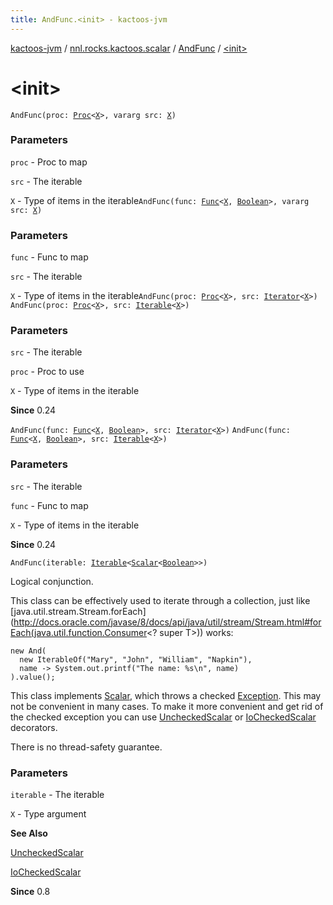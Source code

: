 ```yaml
---
title: AndFunc.<init> - kactoos-jvm
---
```


[kactoos-jvm](../../index.html) / [nnl.rocks.kactoos.scalar](../index.html) / [AndFunc](index.html) / [&lt;init&gt;](./-init-.html)

# &lt;init&gt;

`AndFunc(proc: `[`Proc`](../../nnl.rocks.kactoos/-proc/index.html)`<`[`X`](index.html#X)`>, vararg src: `[`X`](index.html#X)`)`

### Parameters

`proc` - Proc to map

`src` - The iterable

`X` - Type of items in the iterable`AndFunc(func: `[`Func`](../../nnl.rocks.kactoos/-func/index.html)`<`[`X`](index.html#X)`, `[`Boolean`](https://kotlinlang.org/api/latest/jvm/stdlib/kotlin/-boolean/index.html)`>, vararg src: `[`X`](index.html#X)`)`

### Parameters

`func` - Func to map

`src` - The iterable

`X` - Type of items in the iterable`AndFunc(proc: `[`Proc`](../../nnl.rocks.kactoos/-proc/index.html)`<`[`X`](index.html#X)`>, src: `[`Iterator`](https://kotlinlang.org/api/latest/jvm/stdlib/kotlin.collections/-iterator/index.html)`<`[`X`](index.html#X)`>)`
`AndFunc(proc: `[`Proc`](../../nnl.rocks.kactoos/-proc/index.html)`<`[`X`](index.html#X)`>, src: `[`Iterable`](https://kotlinlang.org/api/latest/jvm/stdlib/kotlin.collections/-iterable/index.html)`<`[`X`](index.html#X)`>)`

### Parameters

`src` - The iterable

`proc` - Proc to use

`X` - Type of items in the iterable

**Since**
0.24

`AndFunc(func: `[`Func`](../../nnl.rocks.kactoos/-func/index.html)`<`[`X`](index.html#X)`, `[`Boolean`](https://kotlinlang.org/api/latest/jvm/stdlib/kotlin/-boolean/index.html)`>, src: `[`Iterator`](https://kotlinlang.org/api/latest/jvm/stdlib/kotlin.collections/-iterator/index.html)`<`[`X`](index.html#X)`>)`
`AndFunc(func: `[`Func`](../../nnl.rocks.kactoos/-func/index.html)`<`[`X`](index.html#X)`, `[`Boolean`](https://kotlinlang.org/api/latest/jvm/stdlib/kotlin/-boolean/index.html)`>, src: `[`Iterable`](https://kotlinlang.org/api/latest/jvm/stdlib/kotlin.collections/-iterable/index.html)`<`[`X`](index.html#X)`>)`

### Parameters

`src` - The iterable

`func` - Func to map

`X` - Type of items in the iterable

**Since**
0.24

`AndFunc(iterable: `[`Iterable`](https://kotlinlang.org/api/latest/jvm/stdlib/kotlin.collections/-iterable/index.html)`<`[`Scalar`](../../nnl.rocks.kactoos/-scalar/index.html)`<`[`Boolean`](https://kotlinlang.org/api/latest/jvm/stdlib/kotlin/-boolean/index.html)`>>)`

Logical conjunction.

This class can be effectively used to iterate through
a collection, just like [java.util.stream.Stream.forEach](http://docs.oracle.com/javase/8/docs/api/java/util/stream/Stream.html#forEach(java.util.function.Consumer<? super T>)) works:

```
new And(
  new IterableOf("Mary", "John", "William", "Napkin"),
  name -> System.out.printf("The name: %s\n", name)
).value();
```

This class implements [Scalar](../../nnl.rocks.kactoos/-scalar/index.html), which throws a checked
[Exception](https://kotlinlang.org/api/latest/jvm/stdlib/kotlin/-exception/index.html). This may not be convenient in many cases. To make
it more convenient and get rid of the checked exception you can
use [UncheckedScalar](../-unchecked-scalar/index.html) or [IoCheckedScalar](../-io-checked-scalar/index.html) decorators.

There is no thread-safety guarantee.

### Parameters

`iterable` - The iterable

`X` - Type argument

**See Also**

[UncheckedScalar](../-unchecked-scalar/index.html)

[IoCheckedScalar](../-io-checked-scalar/index.html)

**Since**
0.8

